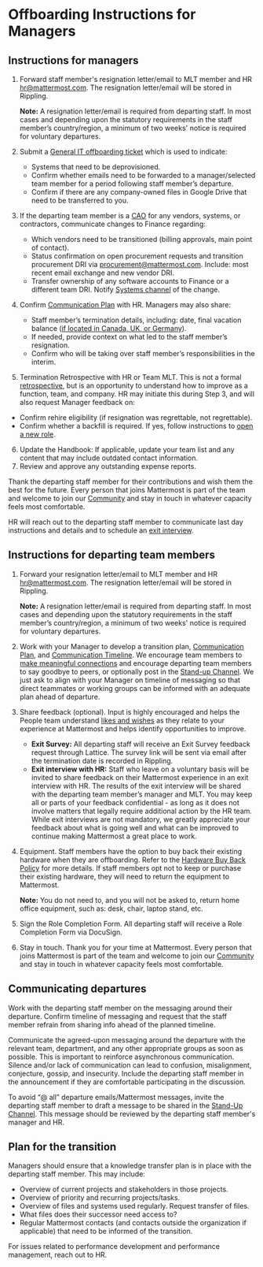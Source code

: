 # Offboarding Instructions for Managers

## Instructions for managers

1. Forward staff member's resignation letter/email to MLT member and HR hr@mattermost.com. The resignation letter/email will be stored in Rippling.

   **Note:** A resignation letter/email is required from departing staff. In most cases and depending upon the statutory requirements in the staff member’s country/region, a minimum of two weeks' notice is required for voluntary departures.

2. Submit a [General IT offboarding ticket](https://mattermost.atlassian.net/servicedesk/customer/portals) which is used to indicate:
   * Systems that need to be deprovisioned.
   * Confirm whether emails need to be forwarded to a manager/selected team member for a period following staff member’s departure.
   * Confirm if there are any company-owned files in Google Drive that need to be transferred to you.
   
3. If the departing team member is a [CAO](https://handbook.mattermost.com/company/about-mattermost/list-of-terms#cao) for any vendors, systems, or contractors, communicate changes to Finance regarding:
   * Which vendors need to be transitioned \(billing approvals, main point of contact\).
   * Status confirmation on open procurement requests and transition procurement DRI via procurement@mattermost.com. Include: most recent email exchange and new vendor DRI.
   * Transfer ownership of any software accounts to Finance or a different team DRI. Notify [Systems channel](https://community.mattermost.com/private-core/channels/systems) of the change.
4. Confirm [Communication Plan](https://handbook.mattermost.com/operations/workplace/people/offboarding#communicating-departures) with HR. Managers may also share:
   * Staff member’s termination details, including: date, final vacation balance \([if located in Canada, UK, or Germany](https://handbook.mattermost.com/operations/workplace/people/working-at-mattermost/paid-time-off#when-you-take-time-off-full-days-only-please-do-the-following)\).
   * If needed, provide context on what led to the staff member’s resignation.
   * Confirm who will be taking over staff member’s responsibilities in the interim.
5. Termination Retrospective with HR or Team MLT. This is not a formal [retrospective](https://handbook.mattermost.com/company/how-to-guides-for-staff/how-to-do-a-post-escalation-post-mortem), but is an opportunity to understand how to improve as a function, team, and company. HR may initiate this during Step 3, and will also request Manager feedback on:
  * Confirm rehire eligibility (if resignation was regrettable, not regrettable).
  * Confirm whether a backfill is required. If yes, follow instructions to [open a new role](https://handbook.mattermost.com/contributors/join-us/staff-recruiting#how-to-open-a-new-role).
6. Update the Handbook: If applicable, update your team list and any content that may include outdated contact information.
7. Review and approve any outstanding expense reports.

Thank the departing staff member for their contributions and wish them the best for the future. Every person that joins Mattermost is part of the team and welcome to join our [Community](https://mattermost.com/community/) and stay in touch in whatever capacity feels most comfortable.

HR will reach out to the departing staff member to communicate last day instructions and details and to schedule an [exit interview](https://docs.google.com/document/d/1MX6LXa2uVEM3_xqH-pqKyJH4PWis9oJ0a5sAHd58W1U/edit?ts=5e99ecc0).

## Instructions for departing team members

1. Forward your resignation letter/email to MLT member and HR hr@mattermost.com. The resignation letter/email will be stored in Rippling.

   **Note:** A resignation letter/email is required from departing staff. In most cases and depending upon the statutory requirements in the staff member’s country/region, a minimum of two weeks' notice is required for voluntary departures.

2. Work with your Manager to develop a transition plan, [Communication Plan](https://handbook.mattermost.com/operations/workplace/people/offboarding#plan-for-transition), and [Communication Timeline](https://handbook.mattermost.com/operations/workplace/people/offboarding#communicating-departures). We encourage team members to [make meaningful connections](https://handbook.mattermost.com/contributors/join-us/recruiting#4-make-meaningful-connections) and encourage departing team members to say goodbye to peers, or optionally post in the [Stand-up Channel](https://community.mattermost.com/private-core/channels/stand-up). We just ask to align with your Manager on timeline of messaging so that direct teammates or working groups can be informed with an adequate plan ahead of departure.
3. Share feedback \(optional\). Input is highly encouraged and helps the People team understand [likes and wishes](https://handbook.mattermost.com/company/about-mattermost/mindsets#likes-and-wishes) as they relate to your experience at Mattermost and helps identify opportunities to improve.
   * **Exit Survey:** All departing staff will receive an Exit Survey feedback request through Lattice. The survey link will be sent via email after the termination date is recorded in Rippling.
   * **Exit interview with HR:** Staff who leave on a voluntary basis will be invited to share feedback on their Mattermost experience in an exit interview with HR. The results of the exit interview will be shared with the departing team member’s manager and MLT. You may keep all or parts of your feedback confidential - as long as it does not involve matters that legally require additional action by the HR team. While exit interviews are not mandatory, we greatly appreciate your feedback about what is going well and what can be improved to continue making Mattermost a great place to work.
4. Equipment. Staff members have the option to buy back their existing hardware when they are offboarding. Refer to the [Hardware Buy Back Policy](https://handbook.mattermost.com/operations/it/hardware-buy-back-policy) for more details. If staff members opt not to keep or purchase their existing hardware, they will need to return the equipment to Mattermost.

   **Note:** You do not need to, and you will not be asked to, return home office equipment, such as: desk, chair, laptop stand, etc.
   
5. Sign the Role Completion Form. All departing staff will receive a Role Completion Form via DocuSign. 
6. Stay in touch. Thank you for your time at Mattermost. Every person that joins Mattermost is part of the team and welcome to join our [Community](https://mattermost.com/community/) and stay in touch in whatever capacity feels most comfortable.

## Communicating departures

Work with the departing staff member on the messaging around their departure. Confirm timeline of messaging and request that the staff member refrain from sharing info ahead of the planned timeline.

Communicate the agreed-upon messaging around the departure with the relevant team, department, and any other appropriate groups as soon as possible. This is important to reinforce asynchronous communication. Silence and/or lack of communication can lead to confusion, misalignment, conjecture, gossip, and insecurity. Include the departing staff member in the announcement if they are comfortable participating in the discussion.

To avoid “@ all” departure emails/Mattermost messages, invite the departing staff member to draft a message to be shared in the [Stand-Up Channel](https://community.mattermost.com/private-core/channels/stand-up). This message should be reviewed by the departing staff member's manager and HR.

## Plan for the transition

Managers should ensure that a knowledge transfer plan is in place with the departing staff member. This may include:

* Overview of current projects and stakeholders in those projects.
* Overview of priority and recurring projects/tasks.
* Overview of files and systems used regularly. Request transfer of files.
* What files does their successor need access to?
* Regular Mattermost contacts \(and contacts outside the organization if applicable\) that need to be informed of the transition.

For issues related to performance development and performance management, reach out to HR.

